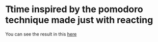 # Ttime inspired by the pomodoro technique made just with reacting

You can see the result in this [here](https://axelvc.github.io/react-timer)
